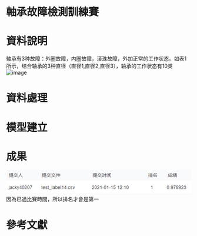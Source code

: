 # 軸承故障檢測訓練賽

# 資料說明
轴承有3种故障：外圈故障，内圈故障，滚珠故障，外加正常的工作状态。如表1所示，结合轴承的3种直径（直径1,直径2,直径3），轴承的工作状态有10类
![image](http://third.datacastle.cn/pkbigdata/master.other.img/f4ff7c74-97d3-452d-8076-3ebadf34972a.png)

# 資料處理
# 模型建立
# 成果
![image](https://github.com/jacky40207/DC-data-challenge/blob/main/test%E6%88%90%E6%9E%9C.png)
因為已過比賽時間，所以排名才會是第一
# 參考文獻
